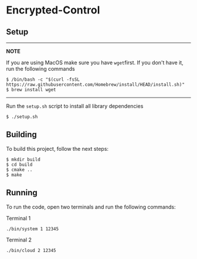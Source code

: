 # Encrypted-Control

## Setup

---
**NOTE**

If you are using MacOS make sure you have `wget`first. If you don't have it, run the following commands

```
$ /bin/bash -c "$(curl -fsSL https://raw.githubusercontent.com/Homebrew/install/HEAD/install.sh)"
$ brew install wget
```
---


Run the `setup.sh` script to install all library dependencies
```
$ ./setup.sh
```

## Building
To build this project, follow the next steps:
```
$ mkdir build
$ cd build
$ cmake ..
$ make
```
## Running 

To run the code, open two terminals and run the following commands:

Terminal 1
```
./bin/system 1 12345
```

Terminal 2
```
./bin/cloud 2 12345
```
